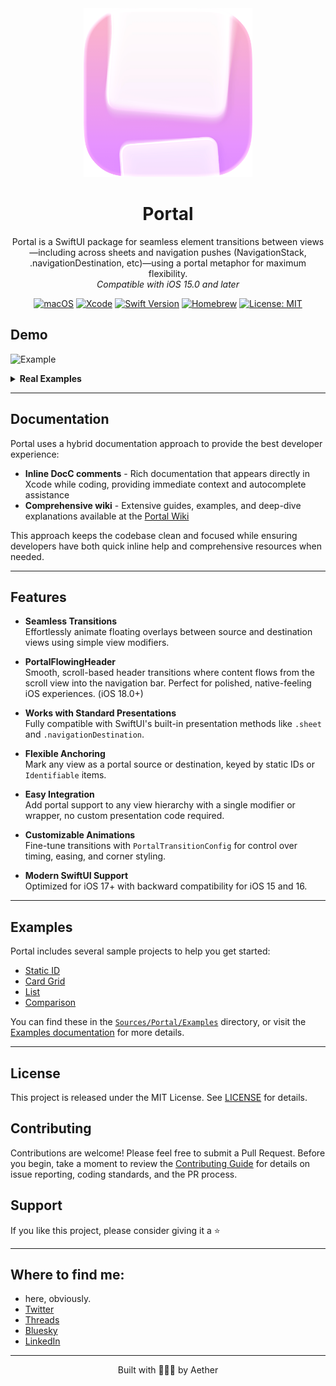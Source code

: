 <div align="center">
  <img width="270" height="270" src="/assets/icon.png" alt="Portal Logo">
  <h1><b>Portal</b></h1>
  <p>
    Portal is a SwiftUI package for seamless element transitions between views—including across sheets and navigation pushes (NavigationStack, .navigationDestination, etc)—using a portal metaphor for maximum flexibility.
    <br>
    <i>Compatible with iOS 15.0 and later</i>
  </p>
</div>

<p align="center">
    <a href="https://www.apple.com/macos/"><img src="https://badgen.net/badge/macOS/14+/blue" alt="macOS"></a>
    <a href="https://developer.apple.com/xcode/"><img src="https://badgen.net/badge/Xcode/15+/blue" alt="Xcode"></a>
    <a href="https://swift.org"><img src="https://badgen.net/badge/Swift/5.9/orange" alt="Swift Version"></a>
    <a href="https://brew.sh"><img src="https://badgen.net/badge/Homebrew/required/yellow" alt="Homebrew"></a>
    <a href="LICENSE.md"><img src="https://badgen.net/badge/License/MIT/green" alt="License: MIT"></a>
</p>

## **Demo**

![Example](/assets/demo.gif)

<details>
  <summary><strong>Real Examples</strong></summary>

  https://github.com/user-attachments/assets/1658216e-dabd-442f-a7fe-7c2a19bf427d

  https://github.com/user-attachments/assets/7bba5836-f6e0-4d0b-95d7-f2c44c86c80a
</details>

---

## Documentation

Portal uses a hybrid documentation approach to provide the best developer experience:

- **Inline DocC comments** - Rich documentation that appears directly in Xcode while coding, providing immediate context and autocomplete assistance
- **Comprehensive wiki** - Extensive guides, examples, and deep-dive explanations available at the [Portal Wiki](https://github.com/Aeastr/Portal/wiki)

This approach keeps the codebase clean and focused while ensuring developers have both quick inline help and comprehensive resources when needed. 

---

## Features

- **Seamless Transitions**  
  Effortlessly animate floating overlays between source and destination views using simple view modifiers.

- **PortalFlowingHeader**  
  Smooth, scroll-based header transitions where content flows from the scroll view into the navigation bar. Perfect for polished, native-feeling iOS experiences. (iOS 18.0+)

- **Works with Standard Presentations**  
  Fully compatible with SwiftUI's built-in presentation methods like `.sheet` and `.navigationDestination`.

- **Flexible Anchoring**  
  Mark any view as a portal source or destination, keyed by static IDs or `Identifiable` items.

- **Easy Integration**  
  Add portal support to any view hierarchy with a single modifier or wrapper, no custom presentation code required.

- **Customizable Animations**  
  Fine-tune transitions with `PortalTransitionConfig` for control over timing, easing, and corner styling.

- **Modern SwiftUI Support**  
  Optimized for iOS 17+ with backward compatibility for iOS 15 and 16. 

---

## Examples

Portal includes several sample projects to help you get started:

- [Static ID](Sources/Portal/Examples/PortalExample_StaticID.swift)
- [Card Grid](Sources/Portal/Examples/PortalExample_CardGrid.swift)
- [List](Sources/Portal/Examples/PortalExample_List.swift)
- [Comparison](Sources/Portal/Examples/PortalExample_Comparison.swift)

You can find these in the [`Sources/Portal/Examples`](Sources/Portal/Examples) directory, or visit the [Examples documentation](https://github.com/Aeastr/Portal/wiki/Examples) for more details.

---

## License

This project is released under the MIT License. See [LICENSE](LICENSE.md) for details.

## Contributing

Contributions are welcome! Please feel free to submit a Pull Request. Before you begin, take a moment to review the [Contributing Guide](CONTRIBUTING.md) for details on issue reporting, coding standards, and the PR process.

## Support

If you like this project, please consider giving it a ⭐️

---

## Where to find me:  
- here, obviously.  
- [Twitter](https://x.com/AetherAurelia)  
- [Threads](https://www.threads.net/@aetheraurelia)  
- [Bluesky](https://bsky.app/profile/aethers.world)  
- [LinkedIn](https://www.linkedin.com/in/willjones24)

---

<p align="center">Built with 🍏🌀🚪 by Aether</p>
